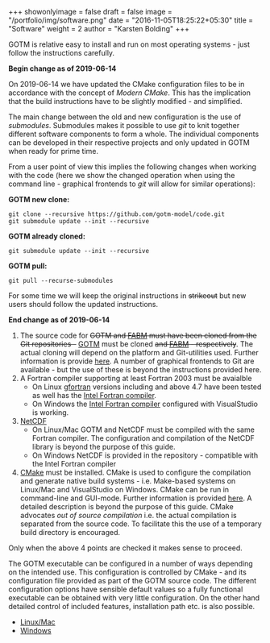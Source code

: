 +++
showonlyimage = false
draft = false
image = "/portfolio/img/software.png"
date = "2016-11-05T18:25:22+05:30"
title = "Software"
weight = 2
author = "Karsten Bolding"
+++

GOTM is relative easy to install and run on most operating systems - just follow the instructions carefully.

**Begin change as of 2019-06-14**

<!--more-->

On 2019-06-14 we have updated the CMake configuration files to be in accordance with the concept of _Modern CMake_. This has the implication that the build instructions have to be slightly modified - and simplified.

The main change between the old and new configuration is the use of _submodules_. Submodules makes it possible to use _git_ to knit together different software components to form a whole. The individual components can be developed in their respective projects and only updated in GOTM when ready for prime time.

From a user point of view this implies the following changes when working with the code (here we show the changed operation when using the command line - graphical frontends to _git_ will allow for similar operations):

**GOTM new clone:**
```
git clone --recursive https://github.com/gotm-model/code.git
git submodule update --init --recursive
```

**GOTM already cloned:**
```
git submodule update --init --recursive
```

**GOTM pull:**
```
git pull --recurse-submodules
```


For some time we will keep the original instructions in ~~strikeout~~ but new users should follow the updated instructions.

**End change as of 2019-06-14**

1. The source code for ~~GOTM and [FABM](http://www.fabm.net) must have been cloned from the Git repositories -~~ [GOTM](https://github.com/gotm-model/code) must be cloned ~~and [FABM](https://github.com/fabm-model/fabm) - respectively~~. The actual cloning will depend on the platform and Git-utilities used. Further information is provide [here](https://help.github.com/articles/cloning-a-repository/). A number of graphical frontends to Git are available - but the use of these is beyond the instructions provided here.
2. A Fortran compiler supporting at least Fortran 2003 must be avaialble
   * On Linux [gfortran](https://gcc.gnu.org/fortran/) versions including and above 4.7 have been tested as well has the [Intel Fortran compiler](https://software.intel.com/en-us/fortran-compilers).
   * On Windows the [Intel Fortran compiler](https://software.intel.com/en-us/fortran-compilers) configured with VisualStudio is working.
3. [NetCDF](http://www.unidata.ucar.edu/software/netcdf)
   * On Linux/Mac GOTM and NetCDF must be compiled with the same Fortran compiler. The configuration and compilation of the NetCDF library is beyond the purpose of this guide.
   * On Windows NetCDF is provided in the repository - compatible with the Intel Fortran compiler
4. [CMake](http://www.cmake.org) must be installed. CMake is used to configure the compilation and generate native build systems - i.e. Make-based systems on Linux/Mac and VisualStudio on Windows. CMake can be run in command-line and GUI-mode. Further information is provided [here](https://cmake.org/documentation/). A detailed description is beyond the purpose of this guide. CMake advocates *out of source compilation* i.e. the actual compilation is separated from the source code. To facilitate this the use of a temporary build directory is encouraged.

Only when the above 4 points are checked it makes sense to proceed.

The GOTM executable can be configured in a number of ways depending on the intended use. This configuration is controlled by CMake - and its configuration file provided as part of the GOTM source code. The different configuration options have sensible default values so a fully functional executable can be obtained with very little configuration. On the other hand detailed control of included features, installation path etc. is also possible.


-  [Linux/Mac](/software/linux/)
-  [Windows](/software/windows/)

